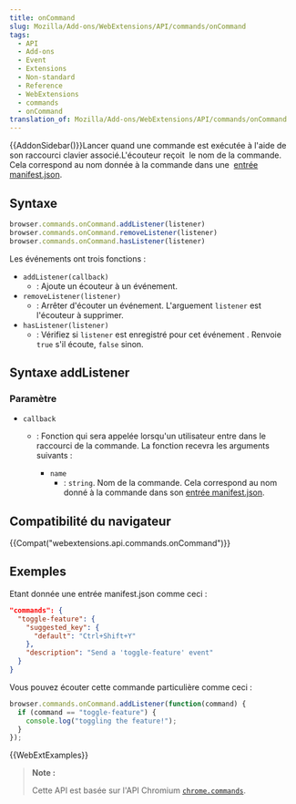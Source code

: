 ```yaml
---
title: onCommand
slug: Mozilla/Add-ons/WebExtensions/API/commands/onCommand
tags:
  - API
  - Add-ons
  - Event
  - Extensions
  - Non-standard
  - Reference
  - WebExtensions
  - commands
  - onCommand
translation_of: Mozilla/Add-ons/WebExtensions/API/commands/onCommand
---
```

{{AddonSidebar()}}Lancer quand une commande est exécutée à l'aide de son raccourci clavier associé.L'écouteur reçoit  le nom de la commande. Cela correspond au nom donnée à la commande dans une  [entrée manifest.json](/fr/Add-ons/WebExtensions/manifest.json/commands).

## Syntaxe

```js
browser.commands.onCommand.addListener(listener)
browser.commands.onCommand.removeListener(listener)
browser.commands.onCommand.hasListener(listener)
```

Les événements ont trois fonctions :

- `addListener(callback)`
  - : Ajoute un écouteur à un événement.
- `removeListener(listener)`
  - : Arrêter d'écouter un événement. L'arguement `listener` est l'écouteur à supprimer.
- `hasListener(listener)`
  - : Vérifiez si `listener` est enregistré pour cet événement . Renvoie `true` s'il écoute, `false` sinon.

## Syntaxe addListener

### Paramètre

- `callback`

  - : Fonction qui sera appelée lorsqu'un utilisateur entre dans le raccourci de la commande. La fonction recevra les arguments suivants :

    - `name`
      - : `string`. Nom de la commande. Cela correspond au nom donné à la commande dans son [entrée manifest.json](/fr/Add-ons/WebExtensions/manifest.json/commands).

## Compatibilité du navigateur

{{Compat("webextensions.api.commands.onCommand")}}

## Exemples

Etant donnée une entrée manifest.json comme ceci :

```json
"commands": {
  "toggle-feature": {
    "suggested_key": {
      "default": "Ctrl+Shift+Y"
    },
    "description": "Send a 'toggle-feature' event"
  }
}
```

Vous pouvez écouter cette commande particulière comme ceci :

```js
browser.commands.onCommand.addListener(function(command) {
  if (command == "toggle-feature") {
    console.log("toggling the feature!");
  }
});
```

{{WebExtExamples}}

> **Note :**
>
> Cette API est basée sur l'API Chromium [`chrome.commands`](https://developer.chrome.com/extensions/commands).
